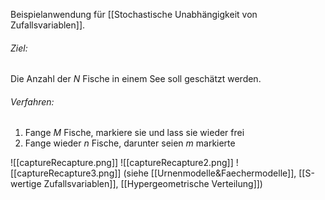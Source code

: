 Beispielanwendung für [[Stochastische Unabhängigkeit von Zufallsvariablen]].

###### Ziel: 
Die Anzahl der $N$ Fische in einem See soll geschätzt werden.
###### Verfahren: 
1. Fange $M$ Fische, markiere sie und lass sie wieder frei
2. Fange wieder $n$ Fische, darunter seien $m$ markierte

![[captureRecapture.png]]
![[captureRecapture2.png]]
![[captureRecapture3.png]]
(siehe [[Urnenmodelle&Faechermodelle]], [[S-wertige Zufallsvariablen]], [[Hypergeometrische Verteilung]])
